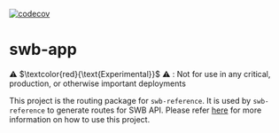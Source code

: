 [![codecov](https://app.codecov.io/github/aws-solutions/solution-spark-on-aws/tree/codecov/branch/codecov/graph/badge.svg?flag=swb-app)](https://app.codecov.io/github/aws-solutions/solution-spark-on-aws/tree/codecov)

# swb-app

⚠️ $\textcolor{red}{\text{Experimental}}$ ⚠️ : Not for use in any critical, production, or otherwise important deployments

This project is the routing package for `swb-reference`. It is used by `swb-reference` to generate routes for SWB API. Please refer  [here](../swb-reference/README.md) for more information on how to use this project.

